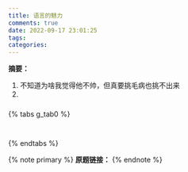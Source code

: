 ```yaml
---
title: 语言的魅力
comments: true
date: 2022-09-17 23:01:25
tags:
categories:
---
```

__摘要：__

<!-- more -->

1. 不知道为啥我觉得他不帅，但真要挑毛病也挑不出来
2. 
### 

{% tabs g_tab0 %}
<!-- tab C++ -->
```c++

```
<!-- endtab -->

<!-- tab Java -->
```java

```
<!-- endtab -->
{% endtabs %}



{% note primary %}
__原题链接：__ []()
{% endnote %}